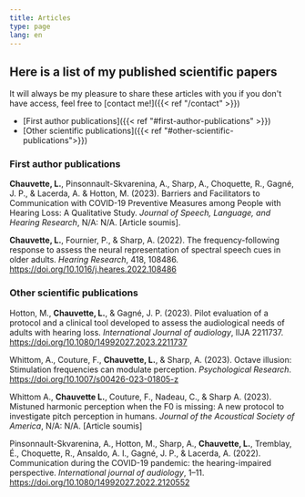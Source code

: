 ```yaml
---
title: Articles
type: page
lang: en
---
```


## Here is a list of my published scientific papers
It will always be my pleasure to share these articles with you if you don't have access, feel free to [contact me!]({{< ref "/contact" >}})

* [First author publications]({{< ref "#first-author-publications" >}})
* [Other scientific publications]({{< ref "#other-scientific-publications">}})

### First author publications

**Chauvette, L.**, Pinsonnault-Skvarenina, A., Sharp, A., Choquette, R., Gagné, J. P., & Lacerda, A. & Hotton, M. (2023). Barriers and Facilitators to Communication with COVID-19 Preventive Measures among People with Hearing Loss: A Qualitative Study. *Journal of Speech, Language, and Hearing Research*, N/A: N/A. [Article soumis].

**Chauvette, L.**, Fournier, P., & Sharp, A. (2022). The frequency-following response to assess the neural representation of spectral speech cues in older adults. *Hearing Research*, 418, 108486. https://doi.org/10.1016/j.heares.2022.108486

### Other scientific publications

Hotton, M., **Chauvette, L.**, & Gagné, J. P. (2023). Pilot evaluation of a protocol and a clinical tool developed to assess the audiological needs of adults with hearing loss. *International Journal of audiology*, IIJA 2211737. https://doi.org/10.1080/14992027.2023.2211737

Whittom, A., Couture, F., **Chauvette, L.**, & Sharp, A. (2023). Octave illusion: Stimulation frequencies can modulate perception. *Psychological Research*. https://doi.org/10.1007/s00426-023-01805-z

Whittom A., **Chauvette L.**, Couture, F., Nadeau, C., & Sharp A. (2023). Mistuned harmonic perception when the F0 is missing: A new protocol to investigate pitch perception in humans. *Journal of the Acoustical Society of America*, N/A: N/A. [Article soumis]

Pinsonnault-Skvarenina, A., Hotton, M., Sharp, A., **Chauvette, L.**, Tremblay, É., Choquette, R., Ansaldo, A. I., Gagné, J. P., & Lacerda, A. (2022). Communication during the COVID-19 pandemic: the hearing-impaired perspective. *International journal of audiology*, 1–11. https://doi.org/10.1080/14992027.2022.2120552

